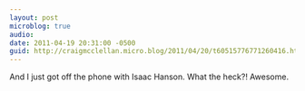 ```yaml
---
layout: post
microblog: true
audio: 
date: 2011-04-19 20:31:00 -0500
guid: http://craigmcclellan.micro.blog/2011/04/20/t60515776771260416.html
---
```

And I just got off the phone with Isaac Hanson.  What the heck?!  Awesome.

